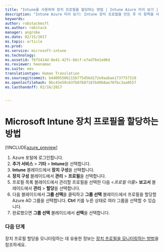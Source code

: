 ```yaml
---
title: "Intune을 사용하여 장치 프로필을 할당하는 방법 | Intune Azure 미리 보기 | Microsoft Docs"
description: "Intune Azure 미리 보기: Intune 장치 프로필을 만든 후 이 항목을 사용하여 장치에 프로필을 할당하는 방법을 알아봅니다."
keywords: 
author: robstackmsft
ms.author: robstack
manager: angrobe
ms.date: 02/15/2017
ms.topic: article
ms.prod: 
ms.service: microsoft-intune
ms.technology: 
ms.assetid: f6f5414d-0e41-42fc-b6cf-e7ad76e1e06d
ms.reviewer: heenamac
ms.suite: ems
translationtype: Human Translation
ms.sourcegitcommit: b4d095506215b775d56d172e9aabae1737757310
ms.openlocfilehash: 0bc43e59c63fb07b07187bd9b8ae78fbc3aa0557
ms.lasthandoff: 02/16/2017


---
```


# <a name="how-to-assign-microsoft-intune-device-profiles"></a>Microsoft Intune 장치 프로필을 할당하는 방법

[!INCLUDE[azure_preview](../includes/azure_preview.md)]


1. Azure 포털에 로그인합니다.
2. **추가 서비스** > **기타** > **Intune**을 선택합니다.
3. **Intune** 블레이드에서 **장치 구성**을 선택합니다.
1. **장치 구성** 블레이드에서 **관리** > **프로필**을 선택합니다.
2. 프로필 목록 블레이드에서 관리할 프로필을 선택한 다음 <*프로필 이름*> **보고서** 블레이드에서 **관리** > **할당**을 선택합니다.
3. 다음 블레이드에서 **그룹 선택**을 클릭하고 **그룹 선택** 블레이드에서 프로필을 할당할 Azure AD 그룹을 선택합니다. **Ctrl** 키를 누른 상태로 여러 그룹을 선택할 수 있습니다.
4. 완료했으면 **그룹 선택** 블레이드에서 **선택**을 선택합니다.

### <a name="next-steps"></a>다음 단계
장치 프로필 할당을 모니터링하는 데 유용한 정보는 [장치 프로필을 모니터링하는 방법](how-to-monitor-device-profiles.md)을 참조하세요.

